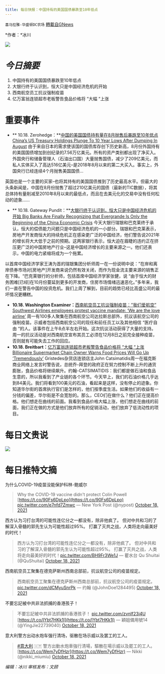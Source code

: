 ```yaml
---
title: 每日快报：中国持有的美国国债暴跌至10年低点
---
```

`喜马拉雅-华盛顿DC农场` [轉載自GNews](https://gnews.org/zh-hans/1603690/)

*作者：*冰川

![](http://himalayawashingtondc.org/wp-content/uploads/2021/08/每日快报.png)

# ***今日摘要***

1. 中国持有的美国国债暴跌至10年低点
2. 大银行终于认识到，恒大只是中国经济危机的开始
3. 西南航空员工抗议强制疫苗
4. 亿万富翁连锁超市老板警告食品价格将 “大幅 “上涨


# 重要事件

- ** 10.18. Zerohedge：**[中国的美国国债持有量在8月抛售后暴跌至10年低点 China’s US Treasury Holdings Plunge To 10 Year Lows After Dumping In August](https://www.zerohedge.com/geopolitical/chinas-us-treasury-holdings-plunge-10-year-lows-after-dumping-august)
由于来自日本的需求使该国的国债库存创下历史新高，8月份外国持有的美国国债增加到创纪录的7.56万亿美元。所有的资产类别都出现了净买入。外国央行和储备管理人（石油出口国）大量抛售国债，减少了209亿美元，而私人实体买入了高达516亿美元–是2018年8月以来的第二大买入。事实上，外国央行已经连续4个月抛售美国国债…

英国也是一个主要的买家–也将其持有的美国国债推到了历史最高水平。但最大的头条新闻是，中国在8月份抛售了超过210亿美元的国债（最新的TIC数据），将其总体持有量削减至2010年8月以来的最低点，而且在去美元化的交易中没有任何松动的迹象……
- ** 10.18. Gateway Pundit：**[大银行终于认识到，恒大只是中国经济危机的开始 Big Banks Are Finally Recognizing that Evergrande Is Only the Beginning of the China Economic Crisis](https://www.thegatewaypundit.com/2021/10/big-banks-finally-recognizing-evergrande-beginning-china-economic-crisis/)
今天大银行瑞银和巴克莱终于承认，恒大的偿债能力问题只是中国经济危机的一小部分。瑞银和巴克莱表示，房地产开发商恒大的持续危机正在感染更广泛的中国经济，他们警告说2021年的增长将大大低于之前的预期。这两家银行表示，恒大迫在眉睫的违约正在挤压更广泛的中国房地产行业–这是中国经济增长的主要来源之一。他们还表示，中国的电力紧缩将成为一个拖累。

以首席中国经济学家王涛为首的瑞银集团分析师周一在一份说明中说：”在岸和离岸债券市场对[房地产]开发商来说仍然有效关闭，而作为现金流主要来源的销售正在下降。“巴克莱银行的分析师，包括首席中国经济学家张健，说 “由于恒大的财务困难[已经]在10月份蔓延到更多的开发商，住房市场情绪迅速恶化。”多年来，我们一直在警告中国的投资危机。我们上周了解到，目前的趋势已经比高盛公司的最坏情况更糟糕。
- **10.18. Washington Examiner：**[西南航空员工抗议强制疫苗：”我们爱航空” Southwest Airlines employees protest vaccine mandate: ‘We are the love airline’](https://www.washingtonexaminer.com/news/southwest-airlines-employees-protest-vaccine-mandate-we-are-the-love-airline)
周一有100多人聚集在西南航空公司达拉斯总部外，抗议该航空公司的强制疫苗。示威者包括西南航空公司的现任和前任员工以及其他相信 “医疗自由 “的人。该事件在上午8点半左右开始。这次抗议活动获得了大量的支持。周一的抗议活动是对西南航空宣布其员工必须在12月8日之前完全接种疫苗，否则就有可能失去工作的回应。
- **10.18. Breitbart：**[亿万富翁连锁超市老板警告食品价格将 “大幅 “上涨 Billionaire Supermarket Chain Owner Warns Food Prices Will Go Up ‘Tremendously’](https://www.breitbart.com/economy/2021/10/18/billionaire-supermarket-chain-owner-warns-food-prices-will-go-up-tremendously/)
Gristedes杂货店连锁店主John Catsimatidis周一在福克斯商业网络上发言时警告说，总统乔-拜登的政府正在努力控制不断上升的通货膨胀，食品价格将继续飙升。约翰-CATSIMATIDIS：我们都是做石油和食品生意的，所以我看到了产业链的各个环节。今天早上，我们的石油价格几乎达到84美元。我们将看到100美元的石油，看起来是这样，没有停止的迹象。你知道华尔街的首席执行官们是怎样的，他们按季度生活。如果他们的收益有一分钱的偏差，华尔街是不会宽恕的。那么，CEO们在做什么？他们正在提高价格。他们想走在曲线的前面。我看到食品价格大幅上涨，他们想走在曲线的前面，我们正在做的方式是他们放弃所有的促销活动，他们放弃了低流动性的项目。


# 每日文贵说
![](http://himalayawashingtondc.org/wp-content/uploads/2021/10/1-1-1024x576.jpg)
# 每日推特文摘





















为什么COVID-19疫苗没能保护科林-鲍威尔





> Why the COVID-19 vaccine didn't protect Colin Powell [https://t.co/90Fs6DpLpo](https://t.co/90Fs6DpLpo) [pic.twitter.com/e7nfd7Zmwc](https://t.co/e7nfd7Zmwc)
> — New York Post (@nypost) [October 18, 2021](https://twitter.com/nypost/status/1450229178905858051?ref_src=twsrc%5Etfw)













西方认为习打台湾的可能性连亿分之一都没有，除非他疯了。 但对中共和习的了解深入骨髓的郭先生认为可能性超过95%。 打赢了灭共之战，人类将走向最美好的时代！





> 西方认为习打台湾的可能性连亿分之一都没有，除非他疯了。
> 但对中共和习的了解深入骨髓的郭先生认为可能性超过95%。
> 打赢了灭共之战，人类将走向最美好的时代！[pic.twitter.com/BH9Fr3We1J](https://t.co/BH9Fr3We1J)
> — 瞿水台 Qu Shuitai (@QuShuitai) [October 18, 2021](https://twitter.com/QuShuitai/status/1450194917964324868?ref_src=twsrc%5Etfw)













西南航空员工聚集在德克萨斯州西南总部前，抗议航空公司的疫苗规定。





> 西南航空员工聚集在德克萨斯州西南总部前，抗议航空公司的疫苗规定。 [pic.twitter.com/dCMyuSnrPk](https://t.co/dCMyuSnrPk)
> — 约翰 (@JohnDoe1284495) [October 18, 2021](https://twitter.com/JohnDoe1284495/status/1450160005819219968?ref_src=twsrc%5Etfw)







不要忘記被中共非法抓捕的香港孩子！





> 不要忘記被中共非法抓捕的香港孩子！ [pic.twitter.com/zvnIf23i4U](https://t.co/zvnIf23i4U) [https://t.co/IYbt7HKk1l](https://t.co/IYbt7HKk1l)
> — 穎姐備用號14 (@YingJie22739040) [October 18, 2021](https://twitter.com/YingJie22739040/status/1450126466323152899?ref_src=twsrc%5Etfw)







意大利警方出动水炮车强行清场，驱散在场示威以及罢工的工人。





> [#意大利](https://twitter.com/hashtag/%E6%84%8F%E5%A4%A7%E5%88%A9?src=hash&amp;ref_src=twsrc%5Etfw) 🇮🇹 警方出動水炮車強行清場，驅散在場示威以及罷工的工人。 [https://t.co/Wem7yDfHzr](https://t.co/Wem7yDfHzr)
> — Nikki (@nikki\_miumiu) [October 18, 2021](https://twitter.com/nikki_miumiu/status/1450184945041743873?ref_src=twsrc%5Etfw)









*编辑：冰川
审核发布：文顾*
